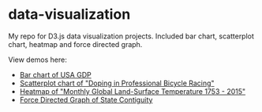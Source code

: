 # data-visualization
My repo for D3.js data visualization projects. Included bar chart, scatterplot chart, heatmap and force directed graph. 

View demos here: 
- [Bar chart of USA GDP](https://snowleo208.github.io/data-visualization/bar-chart.html)
- [Scatterplot chart of "Doping in Professional Bicycle Racing"](https://snowleo208.github.io/data-visualization/scatterplot-chart.html)
- [Heatmap of "Monthly Global Land-Surface Temperature 1753 - 2015"](https://snowleo208.github.io/data-visualization/heatmap.html)
- [Force Directed Graph of State Contiguity](https://snowleo208.github.io/data-visualization/force-directed-graph.html)
